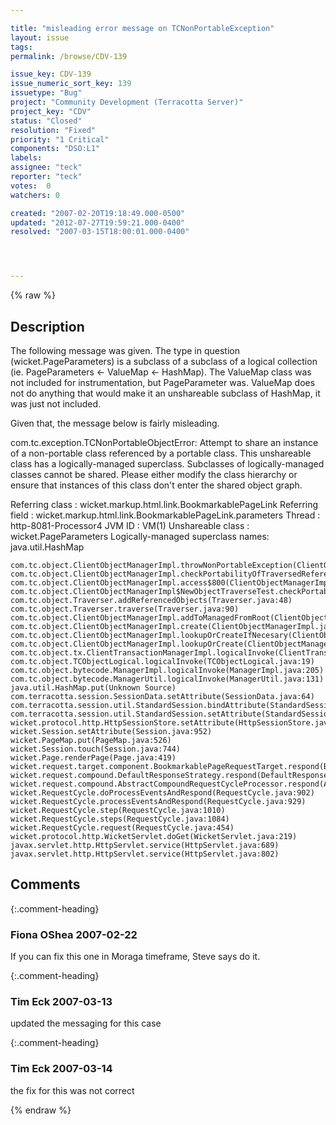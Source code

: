 ```yaml
---

title: "misleading error message on TCNonPortableException"
layout: issue
tags: 
permalink: /browse/CDV-139

issue_key: CDV-139
issue_numeric_sort_key: 139
issuetype: "Bug"
project: "Community Development (Terracotta Server)"
project_key: "CDV"
status: "Closed"
resolution: "Fixed"
priority: "1 Critical"
components: "DSO:L1"
labels: 
assignee: "teck"
reporter: "teck"
votes:  0
watchers: 0

created: "2007-02-20T19:18:49.000-0500"
updated: "2012-07-27T19:59:21.000-0400"
resolved: "2007-03-15T18:00:01.000-0400"




---
```


{% raw %}

## Description

<div markdown="1" class="description">

The following message was given. The type in question (wicket.PageParameters) is a subclass of a subclass of a logical collection (ie. PageParameters <- ValueMap <- HashMap). The ValueMap class was not included for instrumentation, but PageParameter was. ValueMap does not do anything that would make it an unshareable subclass of HashMap, it was just not included. 

Given that, the message below is fairly misleading. 

com.tc.exception.TCNonPortableObjectError: Attempt to share an instance of a non-portable class referenced by a portable class. This
unshareable class has a logically-managed superclass. Subclasses of logically-managed
classes cannot be shared. Please either modify the class hierarchy or ensure that instances of
this class don't enter the shared object graph.

Referring class                   : wicket.markup.html.link.BookmarkablePageLink
Referring field                   : wicket.markup.html.link.BookmarkablePageLink.parameters
Thread                            : http-8081-Processor4
JVM ID                            : VM(1)
Unshareable class                 : wicket.PageParameters
Logically-managed superclass names: java.util.HashMap

    com.tc.object.ClientObjectManagerImpl.throwNonPortableException(ClientObjectManagerImpl.java:627)
    com.tc.object.ClientObjectManagerImpl.checkPortabilityOfTraversedReference(ClientObjectManagerImpl.java:569)
    com.tc.object.ClientObjectManagerImpl.access$800(ClientObjectManagerImpl.java:64)
    com.tc.object.ClientObjectManagerImpl$NewObjectTraverseTest.checkPortability(ClientObjectManagerImpl.java:844)
    com.tc.object.Traverser.addReferencedObjects(Traverser.java:48)
    com.tc.object.Traverser.traverse(Traverser.java:90)
    com.tc.object.ClientObjectManagerImpl.addToManagedFromRoot(ClientObjectManagerImpl.java:787)
    com.tc.object.ClientObjectManagerImpl.create(ClientObjectManagerImpl.java:261)
    com.tc.object.ClientObjectManagerImpl.lookupOrCreateIfNecesary(ClientObjectManagerImpl.java:326)
    com.tc.object.ClientObjectManagerImpl.lookupOrCreate(ClientObjectManagerImpl.java:298)
    com.tc.object.tx.ClientTransactionManagerImpl.logicalInvoke(ClientTransactionManagerImpl.java:573)
    com.tc.object.TCObjectLogical.logicalInvoke(TCObjectLogical.java:19)
    com.tc.object.bytecode.ManagerImpl.logicalInvoke(ManagerImpl.java:205)
    com.tc.object.bytecode.ManagerUtil.logicalInvoke(ManagerUtil.java:131)
    java.util.HashMap.put(Unknown Source)
    com.terracotta.session.SessionData.setAttribute(SessionData.java:64)
    com.terracotta.session.util.StandardSession.bindAttribute(StandardSession.java:154)
    com.terracotta.session.util.StandardSession.setAttribute(StandardSession.java:49)
    wicket.protocol.http.HttpSessionStore.setAttribute(HttpSessionStore.java:87)
    wicket.Session.setAttribute(Session.java:952)
    wicket.PageMap.put(PageMap.java:526)
    wicket.Session.touch(Session.java:744)
    wicket.Page.renderPage(Page.java:419)
    wicket.request.target.component.BookmarkablePageRequestTarget.respond(BookmarkablePageRequestTarget.java:226)
    wicket.request.compound.DefaultResponseStrategy.respond(DefaultResponseStrategy.java:49)
    wicket.request.compound.AbstractCompoundRequestCycleProcessor.respond(AbstractCompoundRequestCycleProcessor.java:66)
    wicket.RequestCycle.doProcessEventsAndRespond(RequestCycle.java:902)
    wicket.RequestCycle.processEventsAndRespond(RequestCycle.java:929)
    wicket.RequestCycle.step(RequestCycle.java:1010)
    wicket.RequestCycle.steps(RequestCycle.java:1084)
    wicket.RequestCycle.request(RequestCycle.java:454)
    wicket.protocol.http.WicketServlet.doGet(WicketServlet.java:219)
    javax.servlet.http.HttpServlet.service(HttpServlet.java:689)
    javax.servlet.http.HttpServlet.service(HttpServlet.java:802)

</div>

## Comments


{:.comment-heading}
### **Fiona OShea** <span class="date">2007-02-22</span>

<div markdown="1" class="comment">

If you can fix this one in Moraga timeframe, Steve says do it.

</div>


{:.comment-heading}
### **Tim Eck** <span class="date">2007-03-13</span>

<div markdown="1" class="comment">

updated the messaging for this case

</div>


{:.comment-heading}
### **Tim Eck** <span class="date">2007-03-14</span>

<div markdown="1" class="comment">

the fix for this was not correct

</div>



{% endraw %}
